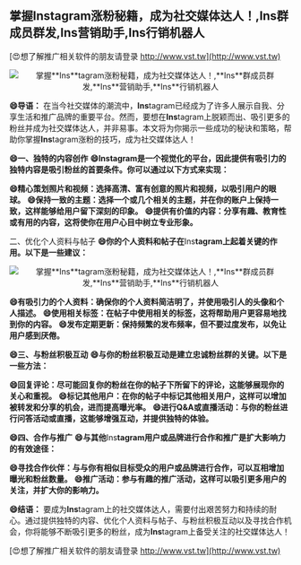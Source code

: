 ## **掌握**Ins**tagram涨粉秘籍，成为社交媒体达人！,**Ins**群成员群发,**Ins**营销助手,**Ins**行销机器人**

[😍想了解推广相关软件的朋友请登录 http://www.vst.tw](http://www.vst.tw)

 <center><img src="https://vst.tw/MP4/tuiguang/png/7.png" alt="掌握**Ins**tagram涨粉秘籍，成为社交媒体达人！,**Ins**群成员群发,**Ins**营销助手,**Ins**行销机器人"></center>

**😄导语：**
在当今社交媒体的潮流中，**Ins**tagram已经成为了许多人展示自我、分享生活和推广品牌的重要平台。然而，要想在**Ins**tagram上脱颖而出、吸引更多的粉丝并成为社交媒体达人，并非易事。本文将为你揭示一些成功的秘诀和策略，帮助你掌握**Ins**tagram涨粉的技巧，成为社交媒体达人！

**😄一、独特的内容创作**
**😄**Ins**tagram是一个视觉化的平台，因此提供有吸引力的独特内容是吸引粉丝的首要条件。你可以通过以下方式来实现：**

**😄精心策划照片和视频：选择高清、富有创意的照片和视频，以吸引用户的眼球。**
**😄保持一致的主题：选择一个或几个相关的主题，并在你的账户上保持一致，这样能够给用户留下深刻的印象。**
**😄提供有价值的内容：分享有趣、教育性或有用的内容，这将使你在用户心目中树立专业形象。**

二、优化个人资料与帖子
**😄你的个人资料和帖子在**Ins**tagram上起着关键的作用。以下是一些建议：**

 <center><img src="https://vst.tw/MP4/tuiguang/png/7.png" alt="掌握**Ins**tagram涨粉秘籍，成为社交媒体达人！,**Ins**群成员群发,**Ins**营销助手,**Ins**行销机器人"></center>

**😄有吸引力的个人资料：确保你的个人资料简洁明了，并使用吸引人的头像和个人描述。**
**😄使用相关标签：在帖子中使用相关的标签，这将帮助用户更容易地找到你的内容。**
**😄发布定期更新：保持频繁的发布频率，但不要过度发布，以免让用户感到厌倦。**

**😄三、与粉丝积极互动**
**😄与你的粉丝积极互动是建立忠诚粉丝群的关键。以下是一些方法：**

**😄回复评论：尽可能回复你的粉丝在你的帖子下所留下的评论，这能够展现你的关心和重视。**
**😄标记其他用户：在你的帖子中标记其他相关用户，这样可以增加被转发和分享的机会，进而提高曝光率。**
**😄进行Q&A或直播活动：与你的粉丝进行问答活动或直播，这能够增强互动，并提供独特的体验。**

**😄四、合作与推广**
**😄与其他**Ins**tagram用户或品牌进行合作和推广是扩大影响力的有效途径：**

**😄寻找合作伙伴：与与你有相似目标受众的用户或品牌进行合作，可以互相增加曝光和粉丝数量。**
**😄推广活动：参与有趣的推广活动，这样可以吸引更多用户的关注，并扩大你的影响力。**

**😄结语：**
要成为**Ins**tagram上的社交媒体达人，需要付出艰苦努力和持续的耐心。通过提供独特的内容、优化个人资料与帖子、与粉丝积极互动以及寻找合作机会，你将能够不断吸引更多的粉丝，成为**Ins**tagram上备受关注的社交媒体达人！

[😍想了解推广相关软件的朋友请登录 http://www.vst.tw](http://www.vst.tw)



